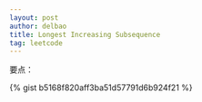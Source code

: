 ```yaml
---
layout: post
author: delbao
title: Longest Increasing Subsequence
tag: leetcode
---
```


要点：

{% gist b5168f820aff3ba51d57791d6b924f21 %}
